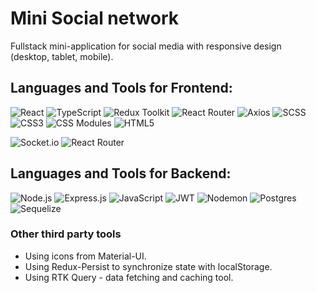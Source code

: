 # Mini Social network
Fullstack mini-application for social media with responsive design  
(desktop, tablet, mobile).

## Languages and Tools for Frontend:
![React](https://img.shields.io/badge/-React-4d4d4d?style=for-the-badge&logo=React&logoColor=00d8ff)
![TypeScript](https://img.shields.io/badge/-TypeScript-4d4d4d?style=for-the-badge&logo=TypeScript&logoColor=007acd)
![Redux Toolkit](https://img.shields.io/badge/-Redux_Toolkit-4d4d4d?style=for-the-badge&logo=Redux&logoColor=7649bb)
![React Router](https://img.shields.io/static/v1?style=for-the-badge&message=React+Router&color=4d4d4d&logo=React+Router&logoColor=CA4245&label=)
![Axios](https://img.shields.io/badge/-Axios-4d4d4d?style=for-the-badge&logo=Axios&logoColor=#5A29E4)
![SCSS](https://img.shields.io/badge/-SCSS-4d4d4d?style=for-the-badge&logo=Sass&logoColor=be608b)
![CSS3](https://img.shields.io/static/v1?style=for-the-badge&message=CSS3&color=4d4d4d&logo=CSS3&logoColor=264de4&label=)
![CSS Modules](https://img.shields.io/static/v1?style=for-the-badge&message=CSS+Modules&color=4d4d4d&logo=CSS+Modules&logoColor=FFFFFF&label=)
![HTML5](https://img.shields.io/static/v1?style=for-the-badge&message=HTML5&color=4d4d4d&logo=CSS3&logoColor=e44d26&label=)

![Socket.io](https://img.shields.io/badge/Socket.io-black?style=for-the-badge&logo=socket.io&color=4d4d4d&logoColor=FFFFFF)
![React Router](https://img.shields.io/static/v1?style=for-the-badge&message=Socket.io&color=4d4d4d&logo=Socket.io&logoColor=FFFFFF&label=)

## Languages and Tools for Backend:
![Node.js](https://img.shields.io/badge/-Node.js-4d4d4d?style=for-the-badge&logo=Node.js&logoColor=#339933)
![Express.js](https://img.shields.io/badge/express.js-4d4d4d?style=for-the-badge&logo=express&logoColor=%2361DAFB)
![JavaScript](https://img.shields.io/badge/-JavaScript-4d4d4d?style=for-the-badge&logo=JavaScript&logoColor=f7dc1c)
![JWT](https://img.shields.io/badge/JWT-4d4d4d?style=for-the-badge&logo=JSON%20web%20tokens)
![Nodemon](https://img.shields.io/badge/NODEMON-4d4d4d?style=for-the-badge&logo=nodemon&logoColor=%BBDEAD)
![Postgres](https://img.shields.io/badge/Postgres-%23316192?style=for-the-badge&logo=postgresql&logoColor=white)
![Sequelize](https://img.shields.io/badge/Sequelize-4d4d4d?style=for-the-badge&logo=Sequelize&logoColor=52B0E7)

### Other third party tools
*   Using icons from Material-UI.
*   Using Redux-Persist to synchronize state with localStorage.
*   Using RTK Query - data fetching and caching tool.

